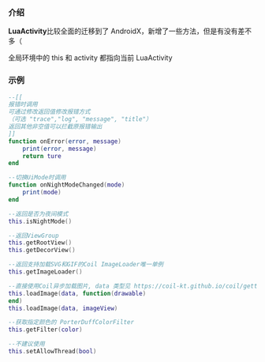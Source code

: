 ### 介绍
**LuaActivity**比较全面的迁移到了 AndroidX，新增了一些方法，但是有没有差不多（

全局环境中的 this 和 activity 都指向当前 LuaActivity

### 示例

```lua
--[[
报错时调用
可通过修改返回值修改报错方式
（可选 "trace","log", "message", "title"）
返回其他非空值可以拦截原报错输出
]]
function onError(error, message)
    print(error, message)
    return ture
end

--切换UiMode时调用
function onNightModeChanged(mode)
    print(mode)
end

--返回是否为夜间模式
this.isNightMode()

--返回ViewGroup
this.getRootView()
this.getDecorView()

--返回支持加载SVG和GIF的Coil ImageLoader唯一单例
this.getImageLoader()

--直接使用Coil异步加载图片, data 类型见 https://coil-kt.github.io/coil/getting_started/#supported-data-types
this.loadImage(data, function(drawable)
end)
this.loadImage(data, imageView)

--获取指定颜色的 PorterDuffColorFilter
this.getFilter(color)

--不建议使用
this.setAllowThread(bool)
```